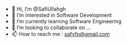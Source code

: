 - 👋 Hi, I’m @SafiUllahgh
- 👀 I’m interested in Software Development
- 🌱 I’m currently learning Software Engineering
- 💞️ I’m looking to collaborate on ...
- 📫 How to reach me : safyfp@gmail.com

<!---
SafiUllahgh/SafiUllahgh is a ✨ special ✨ repository because its `README.md` (this file) appears on your GitHub profile.
You can click the Preview link to take a look at your changes.
--->
